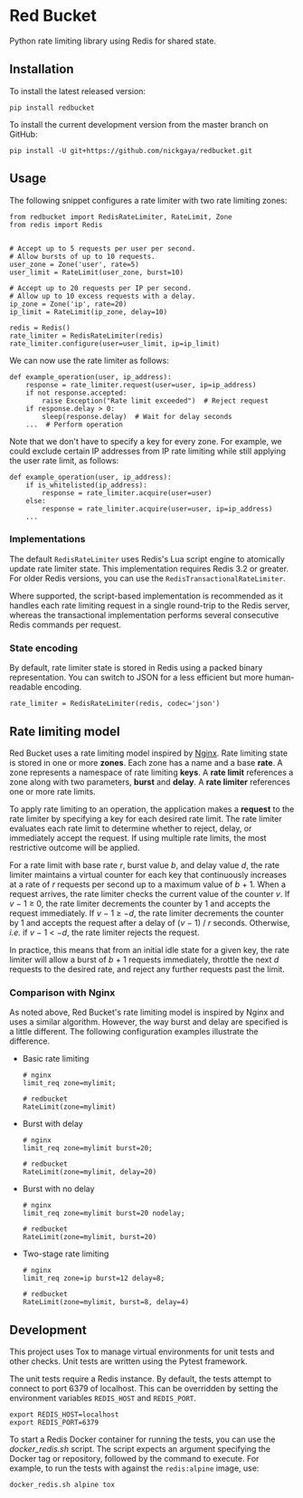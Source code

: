 # Red Bucket

Python rate limiting library using Redis for shared state.

## Installation

To install the latest released version:

    pip install redbucket

To install the current development version from the master branch on GitHub:

    pip install -U git+https://github.com/nickgaya/redbucket.git

## Usage

The following snippet configures a rate limiter with two rate limiting zones:

```python3
from redbucket import RedisRateLimiter, RateLimit, Zone
from redis import Redis


# Accept up to 5 requests per user per second.
# Allow bursts of up to 10 requests.
user_zone = Zone('user', rate=5)
user_limit = RateLimit(user_zone, burst=10)

# Accept up to 20 requests per IP per second.
# Allow up to 10 excess requests with a delay.
ip_zone = Zone('ip', rate=20)
ip_limit = RateLimit(ip_zone, delay=10)

redis = Redis()
rate_limiter = RedisRateLimiter(redis)
rate_limiter.configure(user=user_limit, ip=ip_limit)
```

We can now use the rate limiter as follows:

```python3
def example_operation(user, ip_address):
    response = rate_limiter.request(user=user, ip=ip_address)
    if not response.accepted:
        raise Exception("Rate limit exceeded")  # Reject request
    if response.delay > 0:
        sleep(response.delay)  # Wait for delay seconds
    ...  # Perform operation
```

Note that we don't have to specify a key for every zone. For example, we could
exclude certain IP addresses from IP rate limiting while still applying the
user rate limit, as follows:

```python3
def example_operation(user, ip_address):
    if is_whitelisted(ip_address):
        response = rate_limiter.acquire(user=user)
    else:
        response = rate_limiter.acquire(user=user, ip=ip_address)
    ...
```

### Implementations

The default `RedisRateLimiter` uses Redis's Lua script engine to atomically
update rate limiter state. This implementation requires Redis 3.2 or greater.
For older Redis versions, you can use the `RedisTransactionalRateLimiter`.

Where supported, the script-based implementation is recommended as it handles
each rate limiting request in a single round-trip to the Redis server, whereas
the transactional implementation performs several consecutive Redis commands
per request.

### State encoding

By default, rate limiter state is stored in Redis using a packed binary
representation. You can switch to JSON for a less efficient but more
human-readable encoding.

    rate_limiter = RedisRateLimiter(redis, codec='json')

## Rate limiting model

Red Bucket uses a rate limiting model inspired by [Nginx][rate-limiting-nginx].
Rate limiting state is stored in one or more **zones**. Each zone has a name
and a base **rate**. A zone represents a namespace of rate limiting **keys**. A
**rate limit** references a zone along with two parameters, **burst** and
**delay**. A **rate limiter** references one or more rate limits.

To apply rate limiting to an operation, the application makes a **request** to
the rate limiter by specifying a key for each desired rate limit. The rate
limiter evaluates each rate limit to determine whether to reject, delay, or
immediately accept the request. If using multiple rate limits, the most
restrictive outcome will be applied.

For a rate limit with base rate <i>r</i>, burst value <i>b</i>, and delay value
<i>d</i>, the rate limiter maintains a virtual counter for each key that
continuously increases at a rate of <i>r</i> requests per second up to a
maximum value of
<span style="white-space: nowrap;"><i>b</i> + 1</span>. When a request arrives,
the rate limiter checks the current value of the counter <i>v</i>. If
<span style="white-space: nowrap;"><i>v</i> &minus; 1 &ge; 0</span>, the rate
limiter decrements the counter by 1 and accepts the request immediately. If
<span style="white-space: nowrap;"><i>v</i> &minus; 1 &ge; &minus;<i>d</i></span>,
the rate limiter decrements the counter by 1 and accepts the request after a
delay of
<span style="white-space: nowrap;">(<i>v</i> &minus; 1) / <i>r</i></span>
seconds. Otherwise, *i.e.* if
<span style="white-space: nowrap;"><i>v</i> &minus; 1 &lt; &minus;<i>d</i></span>,
the rate limiter rejects the request.

In practice, this means that from an initial idle state for a given key, the
rate limiter will allow a burst of
<span style="white-space: nowrap;"><i>b</i> + 1</span> requests immediately,
throttle the next <i>d</i> requests to the desired rate, and reject any further
requests past the limit.

[rate-limiting-nginx]: https://www.nginx.com/blog/rate-limiting-nginx/ "Rate Limiting with NGINX"

### Comparison with Nginx

As noted above, Red Bucket's rate limiting model is inspired by Nginx and
uses a similar algorithm. However, the way burst and delay are specified is a
little different. The following configuration examples illustrate the
difference.

* Basic rate limiting

    ```nginx
    # nginx
    limit_req zone=mylimit;
    ```
    ```python3
    # redbucket
    RateLimit(zone=mylimit)
    ```

* Burst with delay

    ```nginx
    # nginx
    limit_req zone=mylimit burst=20;
    ```
    ```python3
    # redbucket
    RateLimit(zone=mylimit, delay=20)
    ```

* Burst with no delay

    ```nginx
    # nginx
    limit_req zone=mylimit burst=20 nodelay;
    ```
    ```python3
    # redbucket
    RateLimit(zone=mylimit, burst=20)
    ```

* Two-stage rate limiting

    ```nginx
    # nginx
    limit_req zone=ip burst=12 delay=8;
    ```
    ```python3
    # redbucket
    RateLimit(zone=mylimit, burst=8, delay=4)
    ```

## Development

This project uses Tox to manage virtual environments for unit tests and other
checks. Unit tests are written using the Pytest framework.

The unit tests require a Redis instance. By default, the tests attempt to
connect to port 6379 of localhost. This can be overridden by setting the
environment variables `REDIS_HOST` and `REDIS_PORT`.

    export REDIS_HOST=localhost
    export REDIS_PORT=6379

To start a Redis Docker container for running the tests, you can use the
*docker_redis.sh* script. The script expects an argument specifying the Docker
tag or repository, followed by the command to execute. For example, to run the
tests with against the `redis:alpine` image, use:

    docker_redis.sh alpine tox
